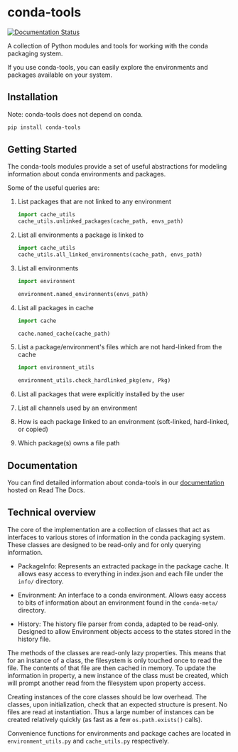 # conda-tools

[![Documentation Status](http://readthedocs.org/projects/conda-tools/badge/?version=latest)](http://conda-tools.readthedocs.io/en/latest/?badge=latest)

A collection of Python modules and tools for working with the conda packaging
system.

If you use conda-tools, you can easily explore the environments and
packages available on your system.

## Installation

Note: conda-tools does not depend on conda.

```bash
pip install conda-tools
```

## Getting Started

The conda-tools modules provide a set of useful abstractions for modeling information
about conda environments and packages.

Some of the useful queries are:

1. List packages that are not linked to any environment

    ```python
    import cache_utils
    cache_utils.unlinked_packages(cache_path, envs_path)
    ```
    
2. List all environments a package is linked to

    ```python
    import cache_utils
    cache_utils.all_linked_environments(cache_path, envs_path)
    ```
    
3. List all environments
 
    ```python
    import environment

    environment.named_environments(envs_path)
    ```
    
4. List all packages in cache

    ```python
    import cache

    cache.named_cache(cache_path)
    ```
5. List a package/environment's files which are not hard-linked from the cache

    ```python
    import environment_utils

    environment_utils.check_hardlinked_pkg(env, Pkg)
    ```
    
6. List all packages that were explicitly installed by the user
7. List all channels used by an environment
8. How is each package linked to an environment (soft-linked, hard-linked, or copied)
9. Which package(s) owns a file path

## Documentation

You can find detailed information about conda-tools in our [documentation](http://conda-tools.readthedocs.io/en/latest/) hosted on Read The Docs.

## Technical overview

The core of the implementation are a collection of classes that act as
interfaces to various stores of information in the conda packaging system.
These classes are designed to be read-only and for only querying information.

* PackageInfo: Represents an extracted package in the package cache.  It
  allows easy access to everything in index.json and each file under the
  `info/` directory.
  
* Environment: An interface to a conda environment. Allows easy access to
  bits of information about an environment found in the `conda-meta/`
  directory.
  
* History: The history file parser from conda, adapted to be read-only.
  Designed to allow Environment objects access to the states stored in the
  history file.

The methods of the classes are read-only lazy properties.  This means that for
an instance of a class, the filesystem is only touched once to read the file.
The contents of that file are then cached in memory. To update the information
in property, a new instance of the class must be created, which will prompt
another read from the filesystem upon property access.

Creating instances of the core classes should be low overhead.  The classes,
upon initialization, check that an expected structure is present.  No files
are read at instantiation.  Thus a large number of instances can be created
relatively quickly (as fast as a few `os.path.exists()` calls).

Convenience functions for environments and package caches are located in
`environment_utils.py` and `cache_utils.py` respectively.